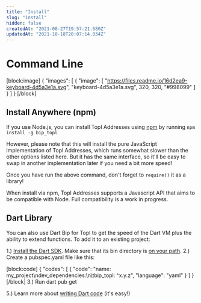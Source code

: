 ```yaml
---
title: "Install"
slug: "install"
hidden: false
createdAt: "2021-08-27T19:57:21.680Z"
updatedAt: "2021-10-18T20:07:14.034Z"
---
```

# Command Line
[block:image]
{
  "images": [
    {
      "image": [
        "https://files.readme.io/16d2ea9-keyboard-4d5a3e1a.svg",
        "keyboard-4d5a3e1a.svg",
        320,
        320,
        "#998099"
      ]
    }
  ]
}
[/block]
## Install Anywhere (npm) 
If you use Node.js, you can install Topl Addresses using [npm](https://www.npmjs.com/) by running `npm install -g bip_topl`

However, please note that this will install the pure JavaScript implementation of Topl Addresses, which runs somewhat slower than the other options listed here. But it has the same interface, so it'll be easy to swap in another implementation later if you need a bit more speed! 

Once you have run the above command, don't forget to `require()` it as a library! 

When install via npm, Topl Addresses supports a Javascript API that aims to be compatible with Node. Full compatibility is a work in progress.

## Dart Library
You can also use Dart Bip for Topl to get the speed of the Dart VM plus the ability to extend functions. To add it to an existing project: 

1.) [Install the Dart SDK](https://dart.dev/get-dart#automated-installation-and-updates). Make sure that its bin directory is [on your path](https://katiek2.github.io/path-doc/).
2.) Create a pubspec.yaml file like this: 



[block:code]
{
  "codes": [
    {
      "code": "name: my_project\ndev_dependencies:\n\tbip_topl: ^x.y.z",
      "language": "yaml"
    }
  ]
}
[/block]
3.) Run dart pub get

5.) Learn more about [writing Dart code](https://dart.dev/guides/language/language-tour) (it's easy!)